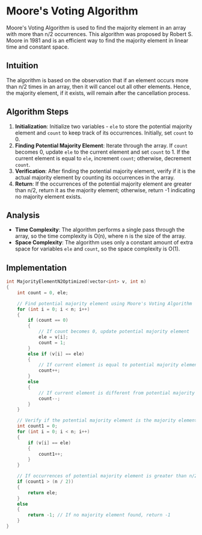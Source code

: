 # Moore's Voting Algorithm

Moore's Voting Algorithm is used to find the majority element in an array with more than n/2 occurrences. This algorithm was proposed by Robert S. Moore in 1981 and is an efficient way to find the majority element in linear time and constant space.

## Intuition

The algorithm is based on the observation that if an element occurs more than n/2 times in an array, then it will cancel out all other elements. Hence, the majority element, if it exists, will remain after the cancellation process.

## Algorithm Steps

1. **Initialization**: Initialize two variables - `ele` to store the potential majority element and `count` to keep track of its occurrences. Initially, set `count` to 0.
2. **Finding Potential Majority Element**: Iterate through the array. If `count` becomes 0, update `ele` to the current element and set `count` to 1. If the current element is equal to `ele`, increment `count`; otherwise, decrement `count`.
3. **Verification**: After finding the potential majority element, verify if it is the actual majority element by counting its occurrences in the array.
4. **Return**: If the occurrences of the potential majority element are greater than n/2, return it as the majority element; otherwise, return -1 indicating no majority element exists.

## Analysis

- **Time Complexity**: The algorithm performs a single pass through the array, so the time complexity is O(n), where n is the size of the array.
- **Space Complexity**: The algorithm uses only a constant amount of extra space for variables `ele` and `count`, so the space complexity is O(1).

## Implementation

```cpp
int MajorityElementN2Optimized(vector<int> v, int n)
{
    int count = 0, ele;

    // Find potential majority element using Moore's Voting Algorithm
    for (int i = 0; i < n; i++)
    {
        if (count == 0)
        {
            // If count becomes 0, update potential majority element
            ele = v[i];
            count = 1;
        }
        else if (v[i] == ele)
        {
            // If current element is equal to potential majority element, increment count
            count++;
        }
        else
        {
            // If current element is different from potential majority element, decrement count
            count--;
        }
    }

    // Verify if the potential majority element is the majority element by counting occurrences
    int count1 = 0;
    for (int i = 0; i < n; i++)
    {
        if (v[i] == ele)
        {
            count1++;
        }
    }

    // If occurrences of potential majority element is greater than n/2, return it as the majority element
    if (count1 > (n / 2))
    {
        return ele;
    }
    else
    {
        return -1; // If no majority element found, return -1
    }
}
```

